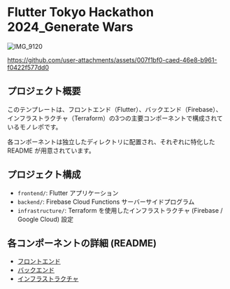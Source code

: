 # Flutter Tokyo Hackathon 2024_Generate Wars

![IMG_9120](https://github.com/user-attachments/assets/7749a2e3-a635-4495-b3eb-79bd8fa57355)

https://github.com/user-attachments/assets/007f1bf0-caed-46e8-b961-f0422f577dd0

## プロジェクト概要

このテンプレートは、フロントエンド（Flutter）、バックエンド（Firebase）、インフラストラクチャ（Terraform）の3つの主要コンポーネントで構成されているモノレポです。

各コンポーネントは独立したディレクトリに配置され、それぞれに特化した README が用意されています。

## プロジェクト構成

- `frontend/`: Flutter アプリケーション
- `backend/`: Firebase Cloud Functions サーバーサイドプログラム
- `infrastructure/`: Terraform を使用したインフラストラクチャ (Firebase / Google Cloud) 設定

## 各コンポーネントの詳細 (README)

- [フロントエンド](frontend/README.md)
- [バックエンド](backend/README.md)
- [インフラストラクチャ](infrastructure/README.md)
